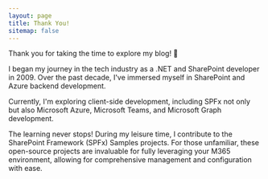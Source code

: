 ```yaml
---
layout: page
title: Thank You!
sitemap: false
---
```

Thank you for taking the time to explore my blog! 🎉

I began my journey in the tech industry as a .NET and SharePoint developer in 2009. Over the past decade, I've immersed myself in SharePoint and Azure backend development.

 Currently, I'm exploring client-side development, including SPFx not only but also Microsoft Azure, Microsoft Teams, and Microsoft Graph development.

The learning never stops! During my leisure time, I contribute to the SharePoint Framework (SPFx) Samples projects. For those unfamiliar, these open-source projects are invaluable for fully leveraging your M365 environment, allowing for comprehensive management and configuration with ease.

<!-- 
Thank you for buying the PRO version of Hydejack! 🎉

More than one year ago I was looking for a blogging platform but couldn't find it:
One that would let me write posts in markdown with my own editor,
one that didn't look awful buy modern design standards, and one that felt snappy on a mobile phone.
That and more is now Hydejack. I hope you enjoy it [as much as I do](https://qwtel.com/).

## First Steps
Start by reading the [Documentation]{:.heading.flip-title}.
Specifically, the chapters below should be relevant now:

* [Install]{:.heading.flip-title} --- How to install and run Hydejack.
* [Config]{:.heading.flip-title} --- Once Jekyll is running you can start with basic configuration.
{:.related-posts.faded}

After you've familiarized yourself with Hydejack, you can delete the following folders and files
containing example content:

~~~
├── _featured_categories
│   └── example.md
├── _projects
│   └── *
├── docs
├── example
├── licenses
├── assets
│   └── img
│       ├── blog
│       ├── docs
│       └── projects
├── CHANGELOG.md
├── forms-by-example.md
├── LICENSE.md
└── NOTICE.md
~~~

[documentation]: docs/README.md
[install]: docs/install.md
[upgrade]: docs/upgrade.md
[config]: docs/config.md -->
